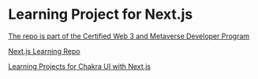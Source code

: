 # Learning Project for Next.js

[The repo is part of the Certified Web 3 and Metaverse Developer Program](https://www.panaverse.co/)

[Next.js Learning Repo](https://github.com/panacloud-modern-global-apps/nextjs)

[Learning Projects for Chakra UI with Next.js](https://github.com/panacloud-modern-global-apps/chakra-nextjs-projects)
